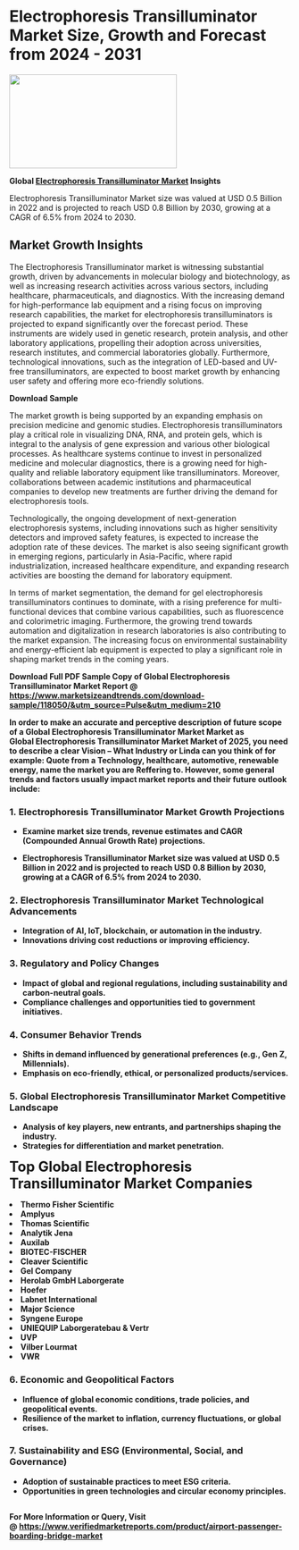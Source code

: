 <H1>Electrophoresis Transilluminator Market Size, Growth and Forecast from 2024 - 2031</H1><img class="aligncenter size-medium wp-image-584254" src="https://thirdeyenews.in/wp-content/uploads/2024/09/Global-Market-Research-300x168.jpeg" alt="" width="300" height="168" /><p><strong>Global&nbsp;<a href="https://www.marketsizeandtrends.com/download-sample/118050/&amp;utm_source=Pulse&amp;utm_medium=210">Electrophoresis Transilluminator Market</a> Insights</strong></p><p>Electrophoresis Transilluminator Market size was valued at USD 0.5 Billion in 2022 and is projected to reach USD 0.8 Billion by 2030, growing at a CAGR of 6.5% from 2024 to 2030.</p><p><h2>Market Growth Insights</h2> <p>The Electrophoresis Transilluminator market is witnessing substantial growth, driven by advancements in molecular biology and biotechnology, as well as increasing research activities across various sectors, including healthcare, pharmaceuticals, and diagnostics. With the increasing demand for high-performance lab equipment and a rising focus on improving research capabilities, the market for electrophoresis transilluminators is projected to expand significantly over the forecast period. These instruments are widely used in genetic research, protein analysis, and other laboratory applications, propelling their adoption across universities, research institutes, and commercial laboratories globally. Furthermore, technological innovations, such as the integration of LED-based and UV-free transilluminators, are expected to boost market growth by enhancing user safety and offering more eco-friendly solutions.</p> <p><strong>Download Sample</strong></p> <p>The market growth is being supported by an expanding emphasis on precision medicine and genomic studies. Electrophoresis transilluminators play a critical role in visualizing DNA, RNA, and protein gels, which is integral to the analysis of gene expression and various other biological processes. As healthcare systems continue to invest in personalized medicine and molecular diagnostics, there is a growing need for high-quality and reliable laboratory equipment like transilluminators. Moreover, collaborations between academic institutions and pharmaceutical companies to develop new treatments are further driving the demand for electrophoresis tools.</p> <p>Technologically, the ongoing development of next-generation electrophoresis systems, including innovations such as higher sensitivity detectors and improved safety features, is expected to increase the adoption rate of these devices. The market is also seeing significant growth in emerging regions, particularly in Asia-Pacific, where rapid industrialization, increased healthcare expenditure, and expanding research activities are boosting the demand for laboratory equipment.</p> <p>In terms of market segmentation, the demand for gel electrophoresis transilluminators continues to dominate, with a rising preference for multi-functional devices that combine various capabilities, such as fluorescence and colorimetric imaging. Furthermore, the growing trend towards automation and digitalization in research laboratories is also contributing to the market expansion. The increasing focus on environmental sustainability and energy-efficient lab equipment is expected to play a significant role in shaping market trends in the coming years.</p> <p><strong></p><p><span class=""><strong>Download Full PDF Sample Copy of Global Electrophoresis Transilluminator Market Report</strong> @ <a href="https://www.marketsizeandtrends.com/download-sample/118050/&amp;utm_source=Pulse&amp;utm_medium=210" target="_blank">https://www.marketsizeandtrends.com/download-sample/118050/&amp;utm_source=Pulse&amp;utm_medium=210</a></span></p><p>In order to make an accurate and perceptive description of future scope of a Global&nbsp;Electrophoresis Transilluminator Market Market as Global&nbsp;Electrophoresis Transilluminator Market Market of 2025, you need to describe a clear Vision &ndash; What Industry or Linda can you think of for example: Quote from a Technology, healthcare, automotive, renewable energy, name the market you are Reffering to. However, some general trends and factors usually impact market reports and their future outlook include:</p><h3>1.&nbsp;<strong>Electrophoresis Transilluminator Market Growth Projections</strong></h3><ul><li>Examine market size trends, revenue estimates and CAGR (Compounded Annual Growth Rate) projections.</li><li><p>Electrophoresis Transilluminator Market size was valued at USD 0.5 Billion in 2022 and is projected to reach USD 0.8 Billion by 2030, growing at a CAGR of 6.5% from 2024 to 2030.</p></li></ul><h3>2.&nbsp;<strong>Electrophoresis Transilluminator Market Technological Advancements</strong></h3><ul><li>Integration of AI, IoT, blockchain, or automation in the industry.</li><li>Innovations driving cost reductions or improving efficiency.</li></ul><h3>3.&nbsp;<strong>Regulatory and Policy Changes</strong></h3><ul><li>Impact of global and regional regulations, including sustainability and carbon-neutral goals.</li><li>Compliance challenges and opportunities tied to government initiatives.</li></ul><h3>4.&nbsp;<strong>Consumer Behavior Trends</strong></h3><ul><li>Shifts in demand influenced by generational preferences (e.g., Gen Z, Millennials).</li><li>Emphasis on eco-friendly, ethical, or personalized products/services.</li></ul><h3>5.&nbsp;<strong>Global Electrophoresis Transilluminator Market Competitive Landscape</strong></h3><ul><li>Analysis of key players, new entrants, and partnerships shaping the industry.</li><li>Strategies for differentiation and market penetration.</li></ul><p data-pm-slice="1 1 []"><span style="color: inherit; font-family: inherit; font-size: 25px;">Top Global Electrophoresis Transilluminator Market Companies</span></p><div class="" data-test-id=""><p><li>Thermo Fisher Scientific</li><li> Amplyus</li><li> Thomas Scientific</li><li> Analytik Jena</li><li> Auxilab</li><li> BIOTEC-FISCHER</li><li> Cleaver Scientific</li><li> Gel Company</li><li> Herolab GmbH Laborgerate</li><li> Hoefer</li><li> Labnet International</li><li> Major Science</li><li> Syngene Europe</li><li> UNIEQUIP Laborgeratebau & Vertr</li><li> UVP</li><li> Vilber Lourmat</li><li> VWR</li></p></div><h3>6.&nbsp;<strong>Economic and Geopolitical Factors</strong></h3><ul><li>Influence of global economic conditions, trade policies, and geopolitical events.</li><li>Resilience of the market to inflation, currency fluctuations, or global crises.</li></ul><h3>7.&nbsp;<strong>Sustainability and ESG (Environmental, Social, and Governance)</strong></h3><ul><li>Adoption of sustainable practices to meet ESG criteria.</li><li>Opportunities in green technologies and circular economy principles.</li></ul><h2><strong style="font-size: 14px;">For More Information or Query, Visit @&nbsp;</strong><a style="background-color: #ffffff; font-size: 14px;" href="https://www.marketsizeandtrends.com/report/electrophoresis-transilluminator-market/" target="_blank">https://www.verifiedmarketreports.com/product/airport-passenger-boarding-bridge-market</a></h2>
